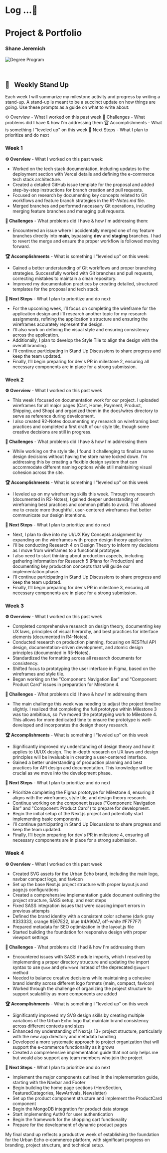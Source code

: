# Log ...🚀

# Project & Portfolio

### Shane Jeremich

![Degree Program](https://img.shields.io/badge/degree-web%20development-blue.svg)&nbsp;

<br>

## 📢 &nbsp; Weekly Stand Up

Each week I will summarize my milestone activity and progress by writing a stand-up. A stand-up is meant to be a succinct update on how things are going. Use these prompts as a guide on what to write about:

⚙️ Overview - What I worked on this past week
🌵 Challenges - What problems did I have & how I'm addressing them
🏆 Accomplishments - What is something I "leveled up" on this week
🔮 Next Steps - What I plan to prioritize and do next

### Week 1

**⚙️ Overview** - What I worked on this past week:

- Worked on the tech stack documentation, including updates to the deployment section with Vercel details and defining the e-commerce tech stack architecture.
- Created a detailed GitHub issue template for the proposal and added step-by-step instructions for branch creation and pull requests.
- Focused on research by documenting key concepts related to Git workflows and feature branch strategies in the _R1-Notes.md_ file.
- Merged branches and performed necessary Git operations, including merging feature branches and managing pull requests.

**🌵 Challenges** - What problems did I have & how I'm addressing them:

- Encountered an issue where I accidentally merged one of my feature branches directly into **main**, bypassing **dev** and **staging** branches. I had to revert the merge and ensure the proper workflow is followed moving forward.

**🏆 Accomplishments** - What is something I "leveled up" on this week:

- Gained a better understanding of Git workflows and proper branching strategies. Successfully worked with Git branches and pull requests, correcting mistakes to maintain a clean repository.
- Improved my documentation practices by creating detailed, structured templates for the proposal and tech stack.

**🔮 Next Steps** - What I plan to prioritize and do next:

- For the upcoming week, I’ll focus on completing the wireframe for the application design and i'll research another topic for my research assignments, refining the application's structure and ensuring the wireframes accurately represent the design.
- I'll also work on defining the visual style and ensuring consistency across the application.
- Additionally, I plan to develop the Style Tile to align the design with the overall branding.
- I’ll continue participating in Stand Up Discussions to share progress and keep the team updated.
- Finally, I’ll begin preparing for dev's PR in milestone 2, ensuring all necessary components are in place for a strong submission.

### Week 2

**⚙️ Overview** - What I worked on this past week

- This week I focused on documentation work for our project. I uploaded wireframes for all major pages (Cart, Home, Payment, Product, Shipping, and Shop) and organized them in the docs/wires directory to serve as reference during development.
- I also created R2-Notes documenting my research on wireframing best practices and completed a first draft of our style tile, though some creative decisions are still in progress.

**🌵 Challenges** - What problems did I have & how I'm addressing them

- While working on the style tile, I found it challenging to finalize some design decisions without having the store name locked down. I'm addressing this by creating a flexible design system that can accommodate different naming options while still maintaining visual cohesion across the site.

**🏆 Accomplishments** - What is something I "leveled up" on this week

- I leveled up on my wireframing skills this week. Through my research (documented in R2-Notes), I gained deeper understanding of wireframing best practices and common pitfalls to avoid. This allowed me to create more thoughtful, user-centered wireframes that better communicate our design intentions.

**🔮 Next Steps** - What I plan to prioritize and do next

- Next, I plan to dive into my UI/UX Key Concepts assignment by expanding on the wireframes with proper design theory application.
- I'll be conducting Research 4 on Design Theory to inform my decisions as I move from wireframes to a functional prototype.
- I also need to start thinking about production aspects, including gathering information for Research 5 (Plans for Production) and documenting key production concepts that will guide our implementation phase.
- I’ll continue participating in Stand Up Discussions to share progress and keep the team updated.
- Finally, I’ll begin preparing for dev's PR in milestone 3, ensuring all necessary components are in place for a strong submission.

### Week 3

**⚙️ Overview** - What I worked on this past week

- Completed comprehensive research on design theory, documenting key UX laws, principles of visual hierarchy, and best practices for interface elements (documented in R4-Notes).
- Conducted research on production planning, focusing on RESTful API design, documentation-driven development, and atomic design principles (documented in R5-Notes).
- Standardized the formatting across all research documents for consistency.
- Shifted focus to prototyping the user interface in Figma, based on the wireframes and style tile.
- Began working on the "Component: Navigation Bar" and "Component: Product Card" issues in preparation for Milestone 4.

**🌵 Challenges** - What problems did I have & how I'm addressing them

- The main challenge this week was needing to adjust the project timeline slightly. I realized that completing the full prototype within Milestone 3 was too ambitious, so I've moved the prototyping work to Milestone 4. This allows for more dedicated time to ensure the prototype is well-developed and incorporates the design theory research.

**🏆 Accomplishments** - What is something I "leveled up" on this week

- Significantly improved my understanding of design theory and how it applies to UI/UX design. The in-depth research on UX laws and design principles will be invaluable in creating a user-centered interface.
- Gained a better understanding of production planning and best practices for API design and documentation. This knowledge will be crucial as we move into the development phase.

**🔮 Next Steps** - What I plan to prioritize and do next

- Prioritize completing the Figma prototype for Milestone 4, ensuring it aligns with the wireframes, style tile, and design theory research.
- Continue working on the component issues ("Component: Navigation Bar" and "Component: Product Card") to prepare for development.
- Begin the initial setup of the Next.js project and potentially start implementing basic components.
- I’ll continue participating in Stand Up Discussions to share progress and keep the team updated.
- Finally, I’ll begin preparing for dev's PR in milestone 4, ensuring all necessary components are in place for a strong submission.

### Week 4

**⚙️ Overview** - What I worked on this past week

- Created SVG assets for the Urban Echo brand, including the main logo, navbar compact logo, and favicon
- Set up the base Next.js project structure with proper layout.js and page.js configurations
- Created a comprehensive implementation guide document outlining the project structure, SASS setup, and next steps
- Fixed SASS integration issues that were causing import errors in previous attempts
- Defined the brand identity with a consistent color scheme (dark gray #333333, orange #E67E22, blue #4A90A7, off-white #F7F7F7)
- Prepared metadata for SEO optimization in the layout.js file
- Started building the foundation for responsive design with proper viewport settings

**🌵 Challenges** - What problems did I had & how I'm addressing them

- Encountered issues with SASS module imports, which I resolved by implementing a proper directory structure and updating the import syntax to use `@use` and `@forward` instead of the deprecated `@import` method
- Needed to balance creative decisions while maintaining a cohesive brand identity across different logo formats (main, compact, favicon)
- Worked through the challenge of organizing the project structure to support scalability as more components are added

**🏆 Accomplishments** - What is something I "leveled up" on this week

- Significantly improved my SVG design skills by creating multiple variations of the Urban Echo logo that maintain brand consistency across different contexts and sizes
- Enhanced my understanding of Next.js 13+ project structure, particularly with the new app directory and metadata handling
- Developed a more systematic approach to project organization that will support the e-commerce functionality as it grows
- Created a comprehensive implementation guide that not only helps me but would also support any team members who join the project

**🔮 Next Steps** - What I plan to prioritize and do next

- Implement the major components outlined in the implementation guide, starting with the Navbar and Footer
- Begin building the home page sections (HeroSection, FeaturedCategories, NewArrivals, Newsletter)
- Set up the product component structure and implement the ProductCard component
- Begin the MongoDB integration for product data storage
- Start implementing Auth0 for user authentication
- Begin the framework for the shopping cart functionality
- Prepare for the development of dynamic product pages

My final stand up reflects a productive week of establishing the foundation for the Urban Echo e-commerce platform, with significant progress on branding, project structure, and technical setup.

<br>
